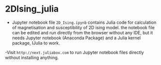 # 2DIsing_julia
- Jupyter notebook file `2D_Ising.ipynb` contains Julia code for calculation of magnetisation and susceptibility of 2D ising model. the notebook file can be edited and run directly from the browser without any IDE, but it needs Jupyter notebook (Anaconda Package) and a Julia kernel package, IJulia to work. 

-Visit `http://next.juliabox.com` to run Jupyter notebook files directly without installing anything.
